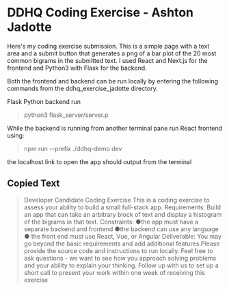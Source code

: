 # DDHQ Coding Exercise - Ashton Jadotte

Here's my coding exercise submission. This is a simple page with a text area and a submit button that generates a png of a bar plot of the 20 most common bigrams in the submitted text. I used React and Next.js for the frontend and Python3 with Flask for the backend.

Both the frontend and backend can be run locally by entering the following commands from the ddhq_exercise_jadotte directory.

Flask Python backend run
> python3 flask_server/server.p

While the backend is running from another terminal pane run React frontend using:
> npm run --prefix ./ddhq-demo dev

the localhost link to open the app should output from the terminal





## Copied Text
> Developer Candidate Coding Exercise
> This is a coding exercise to assess your ability to build a small full-stack app.
> Requirements:
> Build an app that can take an arbitrary block of text and display a histogram of the bigrams in that text.
> Constraints:
●the app must have a separate backend and frontend
●the backend can use any language
● the front end must use React, Vue, or Angular
> Deliverable:
> You may go beyond the basic requirements and add additional features.Please provide the source code and instructions to run locally. Feel free to ask questions - we want to see how you approach solving problems and your ability to explain your thinking.
> Follow up with us to set up a short call to present your work within one week of receiving this exercise
